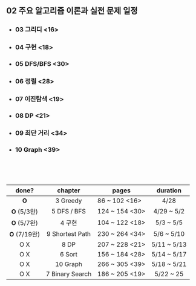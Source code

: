## 02 주요 알고리즘 이론과 실전 문제 일정

- ###  03 그리디 <16>
- ### 04 구현 <18>
- ### 05 DFS/BFS <30>
- ### 06 정렬 <28>
- ### 07 이진탐색 <19>
- ### 08 DP <21>
- ### 09 최단 거리 <34>
- ### 10 Graph <39>

<br>
<br>
<br>


| done? |     chapter     | pages          |   duration  |
|:-----:|:---------------:|----------------|:-----------:|
| **O** | 3 Greedy        | 86 ~ 102 <16>  | 4/28        |
| **O** (5/3완) | 5 DFS / BFS     | 124 ~ 154 <30> | 4/29 ~ 5/2  |
| **O** (5/7완) | 4 구현           | 104 ~ 122 <18> | 5/3 ~ 5/5   |
| **O** (7/19완)| 9 Shortest Path | 230 ~ 264 <34> | 5/6 ~ 5/10  |
| O X   | 8 DP            | 207 ~ 228 <21> | 5/11 ~ 5/13 |
| O X   | 6 Sort          | 156 ~ 184 <28> | 5/14 ~ 5/17 |
| O X   | 10 Graph        | 266 ~ 305 <39> | 5/18 ~ 5/21 |
| O X   | 7 Binary Search | 186 ~ 205 <19> | 5/22 ~ 25   |


<br>
<br>
<br>
<br>
